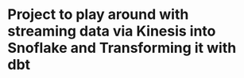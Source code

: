 # Project to play around with streaming data via Kinesis into Snoflake and Transforming it with dbt
